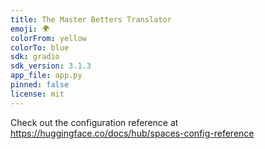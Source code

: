 ```yaml
---
title: The Master Betters Translator
emoji: 🌍
colorFrom: yellow
colorTo: blue
sdk: gradio
sdk_version: 3.1.3
app_file: app.py
pinned: false
license: mit
---
```


Check out the configuration reference at https://huggingface.co/docs/hub/spaces-config-reference
